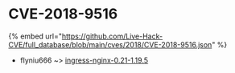 # CVE-2018-9516
{% embed url="https://github.com/Live-Hack-CVE/full_database/blob/main/cves/2018/CVE-2018-9516.json" %}

* flyniu666 ~> [ingress-nginx-0.21-1.19.5](https://www.alice-snow.ru/2018/database/cve-2018-9516/ingress-nginx-0.21-1.19.5-flyniu666)